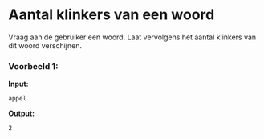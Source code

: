 # Aantal klinkers van een woord


Vraag aan de gebruiker een woord. Laat vervolgens het aantal klinkers van dit woord verschijnen.





### Voorbeeld 1:

**Input:**
	
	appel

**Output:**
	
	2
